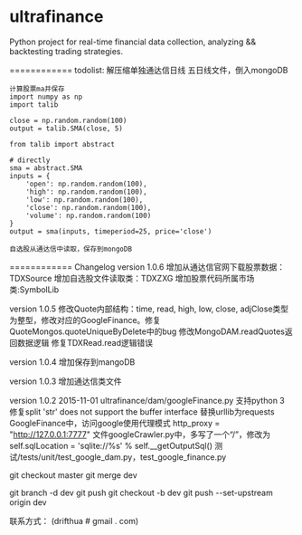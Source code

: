 ultrafinance
============
Python project for real-time financial data collection, analyzing && backtesting trading strategies.

============
todolist:
    解压缩单独通达信日线 五日线文件，倒入mongoDB

    计算股票ma并保存
    import numpy as np
    import talib

    close = np.random.random(100)
    output = talib.SMA(close, 5)

    from talib import abstract

    # directly
    sma = abstract.SMA
    inputs = {
        'open': np.random.random(100),
        'high': np.random.random(100),
        'low': np.random.random(100),
        'close': np.random.random(100),
        'volume': np.random.random(100)
    }
    output = sma(inputs, timeperiod=25, price='close')

    自选股从通达信中读取，保存到mongoDB

============
Changelog
version 1.0.6
    增加从通达信官网下载股票数据：TDXSource
    增加自选股文件读取类：TDXZXG
    增加股票代码所属市场类:SymbolLib

version 1.0.5
    修改Quote内部结构：time, read, high, low, close, adjClose类型为整型，修改对应的GoogleFinance。修复QuoteMongos.quoteUniqueByDelete中的bug
    修改MongoDAM.readQuotes返回数据逻辑
    修复TDXRead.read逻辑错误

version 1.0.4
    增加保存到mangoDB

version 1.0.3
    增加通达信类文件


version 1.0.2
2015-11-01
    ultrafinance/dam/googleFinance.py 支持python 3
    修复split 'str' does not support the buffer interface
    替换urllib为requests
    GoogleFinance中，访问google使用代理模式 http_proxy = "http://127.0.0.1:7777"
    文件googleCrawler.py中，多写了一个“/”，修改为self.sqlLocation = 'sqlite://%s' % self.__getOutputSql()
    测试/tests/unit/test_google_dam.py，test_google_finance.py


<!--
平时切换到dev分支开发
update git to master
-->
git checkout master
git merge dev
<!-- delete brach -->
git branch -d dev
git push
git checkout -b dev
git push --set-upstream origin dev

联系方式： (drifthua # gmail . com)